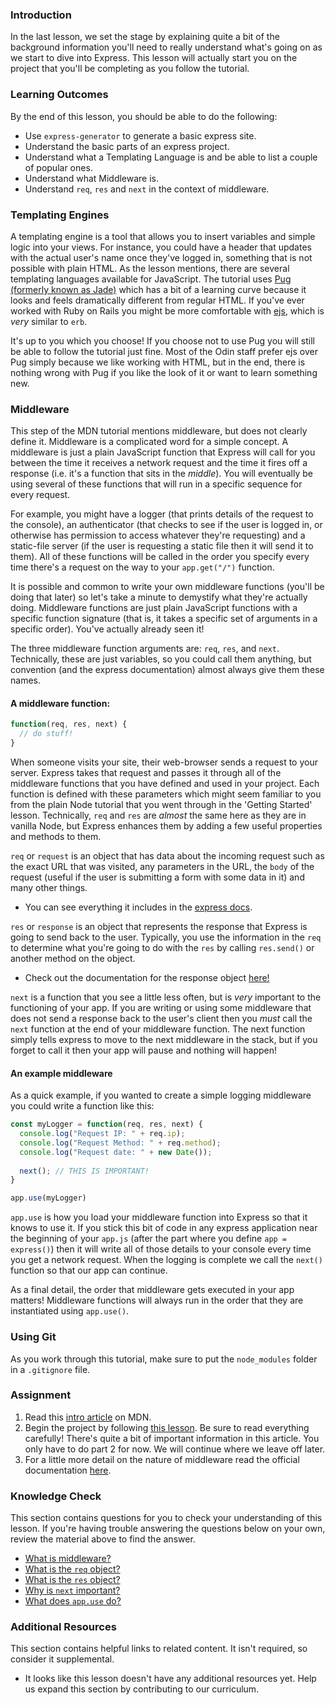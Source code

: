 ### Introduction
In the last lesson, we set the stage by explaining quite a bit of the background information you'll need to really understand what's going on as we start to dive into Express. This lesson will actually start you on the project that you'll be completing as you follow the tutorial.

### Learning Outcomes
By the end of this lesson, you should be able to do the following:

 - Use `express-generator` to generate a basic express site.
 - Understand the basic parts of an express project.
 - Understand what a Templating Language is and be able to list a couple of popular ones.
 - Understand what Middleware is.
 - Understand `req`, `res` and `next` in the context of middleware.

### Templating Engines

A templating engine is a tool that allows you to insert variables and simple logic into your views. For instance, you could have a header that updates with the actual user's name once they've logged in, something that is not possible with plain HTML. As the lesson mentions, there are several templating languages available for JavaScript.  The tutorial uses [Pug (formerly known as Jade)](https://pugjs.org) which has a bit of a learning curve because it looks and feels dramatically different from regular HTML. If you've ever worked with Ruby on Rails you might be more comfortable with [ejs](https://ejs.co), which is _very_ similar to `erb`.

It's up to you which you choose! If you choose not to use Pug you will still be able to follow the tutorial just fine. Most of the Odin staff prefer ejs over Pug simply because we like working with HTML, but in the end, there is nothing wrong with Pug if you like the look of it or want to learn something new.

### Middleware

This step of the MDN tutorial mentions middleware, but does not clearly define it. Middleware is a complicated word for a simple concept. <span id='middleware'>A middleware is just a plain JavaScript function that Express will call for you between the time it receives a network request and the time it fires off a response (i.e. it's a function that sits in the _middle_)</span>. You will eventually be using several of these functions that will run in a specific sequence for every request. 

For example, you might have a logger (that prints details of the request to the console), an authenticator (that checks to see if the user is logged in, or otherwise has permission to access whatever they're requesting) and a static-file server (if the user is requesting a static file then it will send it to them). All of these functions will be called in the order you specify every time there's a request on the way to your `app.get("/")` function.

It is possible and common to write your own middleware functions (you'll be doing that later) so let's take a minute to demystify what they're actually doing. Middleware functions are just plain JavaScript functions with a specific function signature (that is, it takes a specific set of arguments in a specific order). You've actually already seen it! 

The three middleware function arguments are: `req`, `res`, and `next`. Technically, these are just variables, so you could call them anything, but convention (and the express documentation) almost always give them these names.

#### A middleware function:

~~~javascript
function(req, res, next) {
  // do stuff!
}
~~~

When someone visits your site, their web-browser sends a request to your server. Express takes that request and passes it through all of the middleware functions that you have defined and used in your project.  Each function is defined with these parameters which might seem familiar to you from the plain Node tutorial that you went through in the 'Getting Started' lesson.  Technically, `req` and `res` are _almost_ the same here as they are in vanilla Node, but Express enhances them by adding a few useful properties and methods to them.
 
 <span id='req'>`req`</span> or `request` is an object that has data about the incoming request such as the exact URL that was visited, any parameters in the URL, the `body` of the request (useful if the user is submitting a form with some data in it) and many other things.

 - You can see everything it includes in the [express docs](https://expressjs.com/en/4x/api.html#req).

 <span id='res'>`res`</span> or `response` is an object that represents the response that Express is going to send back to the user. Typically, you use the information in the `req` to determine what you're going to do with the `res` by calling `res.send()` or another method on the object.

 - Check out the documentation for the response object [here!](https://expressjs.com/en/4x/api.html#res)

<span id='next'>`next`</span> is a function that you see a little less often, but is _very_ important to the functioning of your app. If you are writing or using some middleware that does not send a response back to the user's client then you _must_ call the `next` function at the end of your middleware function.  The next function simply tells express to move to the next middleware in the stack, but if you forget to call it then your app will pause and nothing will happen!

#### An example middleware

As a quick example, if you wanted to create a simple logging middleware you could write a function like this:

~~~javascript
const myLogger = function(req, res, next) {
  console.log("Request IP: " + req.ip);
  console.log("Request Method: " + req.method);
  console.log("Request date: " + new Date());
  
  next(); // THIS IS IMPORTANT!
}

app.use(myLogger)
~~~

<span id='app-use'>`app.use` is how you load your middleware function into Express so that it knows to use it</span>. If you stick this bit of code in any express application near the beginning of your `app.js` (after the part where you define `app = express()`) then it will write all of those details to your console every time you get a network request. When the logging is complete we call the `next()` function so that our app can continue.

As a final detail, the order that middleware gets executed in your app matters!  Middleware functions will always run in the order that they are instantiated using `app.use()`.

### Using Git

As you work through this tutorial, make sure to put the `node_modules` folder in a `.gitignore` file.

### Assignment

<div class="lesson-content__panel" markdown="1">

1. Read this [intro article](https://developer.mozilla.org/en-US/docs/Learn/Server-side/Express_Nodejs/Tutorial_local_library_website) on MDN.
2. Begin the project by following [this lesson](https://developer.mozilla.org/en-US/docs/Learn/Server-side/Express_Nodejs/skeleton_website).  Be sure to read everything carefully! There's quite a bit of important information in this article. You only have to do part 2 for now. We will continue where we leave off later.
3. For a little more detail on the nature of middleware read the official documentation [here](http://expressjs.com/en/guide/using-middleware.html).
</div>

### Knowledge Check 
This section contains questions for you to check your understanding of this lesson. If you're having trouble answering the questions below on your own, review the material above to find the answer.

- <a class='knowledge-check-link' href='#middleware'>What is middleware?</a>
- <a class='knowledge-check-link' href='#req'>What is the `req` object?</a>
- <a class='knowledge-check-link' href='#res'>What is the `res` object?</a>
- <a class='knowledge-check-link' href='#next'>Why is `next` important?</a>
- <a class='knowledge-check-link' href='#app-use'>What does `app.use` do?</a>

### Additional Resources

This section contains helpful links to related content. It isn't required, so consider it supplemental.

-   It looks like this lesson doesn't have any additional resources yet. Help us expand this section by contributing to our curriculum.
